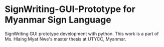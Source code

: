 # SignWriting-GUI-Prototype for Myanmar Sign Language
SignWriting GUI prototype development with python. This work is a part of Ms. Hlaing Myat Nwe's master thesis at UTYCC, Myanmar.
